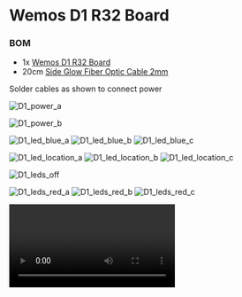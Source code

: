 # Wemos D1 R32 Board 

### BOM

* 1x [Wemos D1 R32 Board](https://www.aliexpress.com/item/1005006140622416.html)
* 20cm [Side Glow Fiber Optic Cable 2mm](https://www.aliexpress.com/item/1005003186394069.html)


Solder cables as shown to connect power

![D1_power_a](/Wemos%20D1%20R32/D1_power_a.jpg)

![D1_power_b](/Wemos%20D1%20R32/D1_power_b.jpg)

![D1_led_blue_a](/Wemos%20D1%20R32/D1_led_blue_a.jpg)
![D1_led_blue_b](/Wemos%20D1%20R32/D1_led_blue_b.jpg)
![D1_led_blue_c](/Wemos%20D1%20R32/D1_led_blue_c.jpg)

![D1_led_location_a](/Wemos%20D1%20R32/D1_led_location_a.jpg)
![D1_led_location_b](/Wemos%20D1%20R32/D1_led_location_b.jpg)
![D1_led_location_c](/Wemos%20D1%20R32/D1_led_location_c.jpg)


![D1_leds_off](/Wemos%20D1%20R32/D1_leds_off.jpg)

![D1_leds_red_a](/Wemos%20D1%20R32/D1_leds_red_a.jpg)
![D1_leds_red_b](/Wemos%20D1%20R32/D1_leds_red_b.jpg)
![D1_leds_red_c](/Wemos%20D1%20R32/D1_leds_red_c.jpg)

![Download movie: Blinking ledsD1_leds_blinking](https://github.com/refob/herculitoHardware/raw/main/Wemos%20D1%20R32/D1_leds_blinking.mp4)

